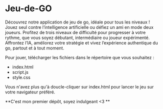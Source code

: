 # Jeu-de-GO

Découvrez notre application de jeu de go, idéale pour tous les niveaux ! Jouez seul contre l’intelligence artificielle ou défiez un ami en mode deux joueurs. Profitez de trois niveaux de difficulté pour progresser à votre rythme, que vous soyez débutant, intermédiaire ou joueur expérimenté. Affrontez l’IA, améliorez votre stratégie et vivez l’expérience authentique du go, partout et à tout moment.

Pour jouer, télécharger les fichiers dans le répertoire que vous souhaitez :
  - index.html
  - script.js
  - style.css

Vous n'avez plus qu'à doucle-cliquer sur index.html pour lancer le jeu sur votre navigateur préféré.

**C'est mon premier dépôt, soyez indulgeant <3 **

